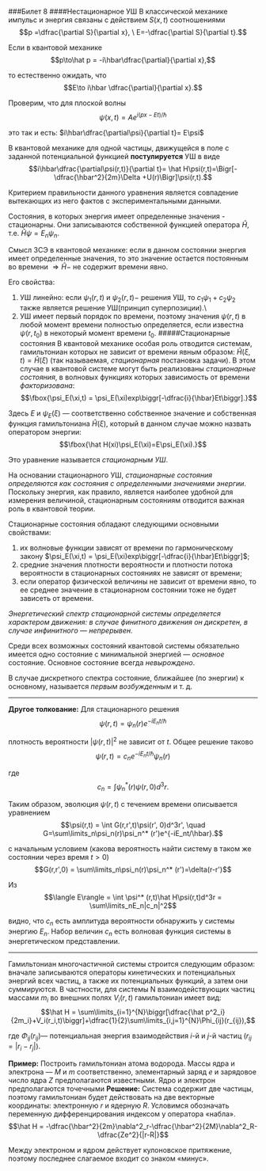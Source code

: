 ###Билет 8
####Нестационарное УШ
В классической механике импульс и энергия связаны с действием $S(x,t)$ соотношениями
$$p =\dfrac{\partial S}{\partial x}, \ E=-\dfrac{\partial S}{\partial t}.$$

Если в квантовой механике
$$p\to\hat p = -i\hbar\dfrac{\partial}{\partial x},$$

то естественно ожидать, что
$$E\to i\hbar \dfrac{\partial}{\partial x}.$$

Проверим, что для плоской волны
$$\psi(x,t) = Ae^{i(px - Et)/\hbar}$$

это так и есть: $i\hbar\dfrac{\partial\psi}{\partial t}= E\psi$

В квантовой механике для одной частицы, движущейся в поле с заданной потенциальной функцией **постулируется** УШ в виде
$$i\hbar\dfrac{\partial\psi(r,t)}{\partial t}= \hat H\psi(r,t)=\Bigr[-\dfrac{\hbar^2}{2m}\Delta +U(r)\Bigr]\psi(r,t).$$

Критерием правильности данного уравнения является совпадение вытекающих из него фактов с экспериментальными данными.

Состояния, в которых энергия имеет определенные значения - стационарны. Они записываются собственной функцией оператора $\hat H$, т.е. $\hat H \psi = E_n\psi_n$.

Смысл ЗСЭ в квантовой механике: если в данном состоянии энергия имеет определенные значения, то это значение остается постоянным во времени $\Rightarrow \hat H -$ не содержит времени явно.

Его свойства:
1. УШ линейно: если $\psi_1(r,t)$ и $\psi_2(r,t)-$ решения УШ, то $c_1\psi_1+c_2\psi_2$ также является решение УШ(принцип суперпозиции).\
2. УШ имеет первый порядок по времени, поэтому значения $\psi(r,t)$ в любой момент времени полностью определяется, если известна $\psi(r,t_0)$ в некоторый момент времени $t_0$.
#####Стационарные состояния
В квантовой механике особая роль отводится системам, гамильтониан которых не зависит от времени явным образом: $\hat H (\xi, t) = \hat H(\xi)$
(так называемая, *стационарная* постановка задачи). В этом случае в квантовой системе могут быть реализованы *стационарные состояния*, в волновых функциях которых зависимость от времени *факторизована*:
$$\fbox{\psi_E(\xi,t) = \psi_E(\xi)exp\biggr[-\dfrac{i}{\hbar}Et\biggr].}$$

Здесь $E$ и $\psi_E(\xi)$ — соответственно собственное значение и собственная функция гамильтониана $\hat H(\xi)$, который в данном случае можно назвать оператором энергии:
$$\fbox{\hat H(xi)\psi_E(\xi)=E\psi_E(\xi).}$$

Это уравнение называется *стационарным УШ*.

На основании стационарного УШ, *стационарные состояния определяются как состояния с определенными значениями энергии*. Поскольку энергия, как правило, является наиболее удобной для измерения величиной, стационарным состояниям отводится важная роль в квантовой теории.

Стационарные состояния обладают следующими основными свойствами:
1. их волновые функции зависят от времени по гармоническому
закону $\psi_E(\xi,t) = \psi_E(\xi)exp\biggr[-\dfrac{i}{\hbar}Et\biggr]$;
2. средние значения плотности вероятности и плотности потока
вероятности в стационарных состояниях не зависят от времени;
3. если оператор физической величины не зависит от времени явно, то ее среднее значение в стационарном состоянии тоже не будет зависеть от времени.

*Энергетический спектр стационарной системы определяется характером движения: в случае финитного движения он дискретен, в случае инфинитного — непрерывен.*

Cреди всех возможных состояний квантовой системы обязательно
имеется одно состояние с минимальной энергией — *основное* состояние. Основное состояние всегда *невырождено*.

В случае дискретного спектра состояние, ближайшее (по энергии) к основному, называется *первым возбужденным* и т. д.

***
**Другое толкование:**
Для стационарного решения
$$\psi(r,t)= \psi_n(r)e^{-iE_nt/\hbar}$$

плотность вероятности $|\psi(r,t)|^2$ не зависит от $t$. Общее решение таково
$$\psi(r,t)= c_ne^{-iE_nt/\hbar}\psi_n(r)$$

где
$$c_n = \int \psi_n^* (r)\psi(r, 0)d^3r.$$

Таким образом, эволюция $\psi(r,t)$ с течением времени описывается уравнением
$$\psi(r,t) = \int G(r,r',t)\psi(r', 0)d^3r', \quad G=\sum\limits_n\psi_n(r)\psi_n^* (r')e^{-iE_nt/\hbar}.$$

с начальным условием (какова вероятность найти систему в таком же состоянии через время $t>0$)
$$G(r,r',0) = \sum\limits_n\psi_n(r)\psi_n^* (r')=\delta(r-r')$$

Из
$$\langle E\rangle = \int \psi^* (r,t)\hat H\psi(r,t)d^3r = \sum\limits_nE_n|c_n|^2$$

видно, что $c_n$ есть амплитуда вероятности обнаружить у системы энергию $E_n$. Набор величин $c_n$ есть волновая функция системы в энергетическом представлении.
***
Гамильтониан многочастичной системы строится следующим образом: вначале записываются операторы кинетических и потенциальных энергий всех частиц, а также их потенциальных функций, а затем они суммируются. В частности, для системы N взаимодействующих частиц массами $m_i$ во внешних полях $V_i(r, t)$ гамильтониан имеет вид:
$$\hat H = \sum\limits_{i=1}^{N}\biggr[\dfrac{\hat p^2_i}{2m_i}+V_i(r_i,t)\biggr]+\dfrac{1}{2}\sum\limits_{i,j=1}^{N}\Phi_{ij}(r_{ij}),$$

где $\Phi_{ij}(r_{ij})$— потенциальная энергия взаимодействия $i$-й и $j$-й частиц $(r_{ij} = |r_i-r_j|).$

**Пример:** Построить гамильтониан атома водорода. Массы ядра и электрона — $M$ и $m$ соответственно, элементарный заряд $e$ и зарядовое число ядра $Z$ предполагаются известными. Ядро и электрон предполагаются точечными
**Решение:**
Система содержит две частицы, поэтому гамильтониан будет действовать на две векторные координаты: электронную $r$ и ядерную $R$. Условимся обозначать переменную дифференцирования индексом у оператора «набла».
$$\hat H = -\dfrac{\hbar^2}{2m}\nabla^2_r-\dfrac{\hbar^2}{2M}\nabla^2_R-\dfrac{Ze^2}{|r-R|}$$

Между электроном и ядром действует кулоновское притяжение, поэтому последнее слагаемое входит со знаком «минус».
